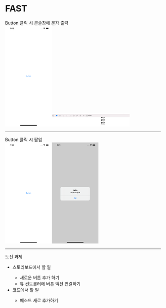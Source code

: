# FAST
Button 클릭 시 콘솔창에 문자 출력<br>
<img width="30%" src="view1.png"><img width="50%" src="view2.png">
<hr>
Button 클릭 시 팝업 <br>
<img width="30%" src="view3.png"><img width="30%" src="view4.png"><br>
<hr>
도전 과제<br>
<ul>
    <li>스토리보드에서 할 일</li>
    <ul>
        <li>새로운 버튼 추가 하기</li>
        <li>뷰 컨트롤러에 버튼 액션 연결하기</li>
    </ul>
    <li>코드에서 할 일</li>
    <ul>
        <li>메소드 새로 추가하기</li>
    </ul>
</ul>
    
